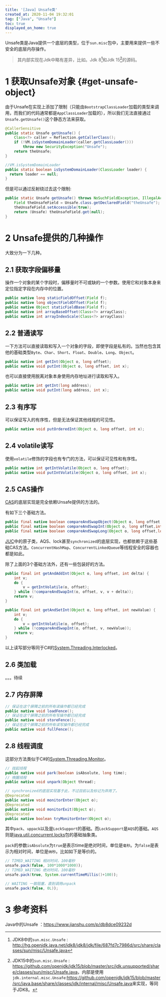 ```yaml
---
title: '[Java] Unsafe类'
created_at: 2020-11-04 19:32:01
tag: ["Java", "Unsafe"]
toc: true
displayed_on_home: true
---
```


Unsafe类是Java提供一个底层的类型，位于`sun.misc`包中，主要用来提供一些不安全的底层内存操作。

>其内部实现在Jdk中略有差异，比如。Jdk 8[^unsafe-jdk8]和Jdk 15[^unsafe-jdk15]的源码。

# 1 获取Unsafe对象 {#get-unsafe-object}

由于Unsafe在实现上添加了限制（只能由`BootstrapClassLoader`加载的类型来调用，而我们的代码通常都是`AppClassLoader`加载的），所以我们无法直接通过`Unsafe.getUnsafe()`这个静态方法来获取。

```java
@CallerSensitive
public static Unsafe getUnsafe() {
    Class<?> caller = Reflection.getCallerClass();
    if (!VM.isSystemDomainLoader(caller.getClassLoader()))
        throw new SecurityException("Unsafe");
    return theUnsafe;
}

//VM.isSystemDomainLoader
public static boolean isSystemDomainLoader(ClassLoader loader) {
  return loader == null;
}
```

但是可以通过反射绕过去这个限制:

```java
public static Unsafe getUnsafe() throws NoSuchFieldException, IllegalAccessException {
    Field theUnsafeField = Unsafe.class.getDeclaredField("theUnsafe");
    theUnsafeField.setAccessible(true);
    return (Unsafe) theUnsafeField.get(null);
}
```

# 2 Unsafe提供的几种操作

大致分为一下几种。

## 2.1 获取字段偏移量

操作一个对象的某个字段时，偏移量时不可或缺的一个参数。使用它和对象本身来定位指定字段在内存中的位置。

```java
public native long staticFieldOffset(Field f);
public native long objectFieldOffset(Field f);
public native Object staticFieldBase(Field f);
public native int arrayBaseOffset(Class<?> arrayClass);
public native int arrayIndexScale(Class<?> arrayClass)
```

## 2.2 普通读写

一下方法可以直接读取和写入一个对象的字段，即使字段是私有的。当然也包含其他的基础类型`Byte`、`Char`、`Short`、`Float`、`Double`、`Long`、`Object`。

```java
public native int getInt(Object o, long offset);
public native void putInt(Object o, long offset, int x);
```

也可以直接使用脱离对象本身使用内存地址进行读取和写入。

```java
public native int getInt(long address);
public native void putInt(long address, int x);
```

## 2.3 有序写

可以保证写入的有序性，但是无法保证其他线程的可见性。
```java
public native void putOrderedInt(Object o, long offset, int x);
```

## 2.4 volatile读写

使用`volatile`修饰的字段也有专门的方法，可以保证可见性和有序性。

```java
public native int getIntVolatile(Object o, long offset);
public native void putIntVolatile(Object o, long offset, int x);
```

## 2.5 CAS操作

[CAS](../juc/cas.md)的底层实现是完全依赖Unsafe提供的方法的。

有如下三个基础方法。
```java
public final native boolean compareAndSwapObject(Object o, long offset,Object expected, Object x);
public final native boolean compareAndSwapInt(Object o, long offset,int expected,int x);
public final native boolean compareAndSwapLong(Object o, long offset,long expected,long x);
```

[JUC](../juc/)中的原子类，AQS、lock甚至`synchronized`的底层实现，也都依赖于这些基础CAS方法。`ConcurrentHashMap`、`ConcurrentLinkedQueue`等线程安全的容器也都是如此。

除了上面的3个基础方法外，还有一些包装好的方法。

```java
public final int getAndAddInt(Object o, long offset, int delta) {
    int v;
    do {
        v = getIntVolatile(o, offset);
    } while (!compareAndSwapInt(o, offset, v, v + delta));
    return v;
}

public final int getAndSetInt(Object o, long offset, int newValue) {
    int v;
    do {
        v = getIntVolatile(o, offset);
    } while (!compareAndSwapInt(o, offset, v, newValue));
    return v;
}
```

以上读写部分等同于C#的[System.Threading.Interlocked](https://docs.microsoft.com/en-us/dotnet/api/system.threading.interlocked)。

## 2.6 类加载

。。。待续

## 2.7 内存屏障

```java
// 保证在这个屏障之前的所有读操作都已经完成
public native void loadFence();
// 保证在这个屏障之前的所有写操作都已经完成
public native void storeFence();
// 保证在这个屏障之前的所有读写操作都已经完成
public native void fullFence();
```

## 2.8 线程调度

这部分方法类似于C#的[System.Threading.Monitor](https://docs.microsoft.com/en-us/dotnet/api/system.threading.monitor)。

```java
// 挂起线程
public native void park(boolean isAbsolute, long time);
// 唤醒线程
public native void unpark(Object thread);

// synchronized的底层实现基于此，不过目前以及标记为弃用了。
@Deprecated
public native void monitorEnter(Object o);
@Deprecated
public native void monitorExit(Object o);
@Deprecated
public native boolean tryMonitorEnter(Object o);
```

其中`pack`、`uppack`以及是`LockSupport`的基础。而`LockSupport`是`AQS`的基础。`AQS`则是[java.util.concurrent.locks](https://docs.oracle.com/javase/8/docs/api/java/util/concurrent/locks/package-summary.html)包的基础抽象类。

`pack`的参数`isAbsolute`为`true`是表示time是绝对时间，单位是`毫秒`。为`false`是表示为相对时间，单位是`纳秒`。比如如下是等价的。

```java
// TIMED_WAITING 相对时间，100毫秒
unsafe.pack(false, 100*1000*1000));
// TIMED_WAITING 绝对时间，100毫秒
unsafe.pack(true, System.currentTimeMillis()+100));

// WAITING 一致阻塞，直到调用unpack
unsafe.pack(false, 0L));
```


# 3 参考资料

Java中的Unsafe ：<https://www.jianshu.com/p/db8dce09232d>

[^unsafe-jdk8]: JDK8中的`sun.misc.Unsafe` : <http://hg.openjdk.java.net/jdk8/jdk8/jdk/file/687fd7c7986d/src/share/classes/sun/misc/Unsafe.java>

[^unsafe-jdk15]: JDK15中的`sun.misc.Unsafe` : <https://github.com/openjdk/jdk15/blob/master/src/jdk.unsupported/share/classes/sun/misc/Unsafe.java>，内部是使用`jdk.internal.misc.Unsafe`:<https://github.com/openjdk/jdk15/blob/master/src/java.base/share/classes/jdk/internal/misc/Unsafe.java>来实现，等同于JDK8。

[^unsafe-cpp]: unsafe.cpp : <https://github.com/openjdk/jdk15/blob/master/src/hotspot/share/prims/unsafe.cpp>